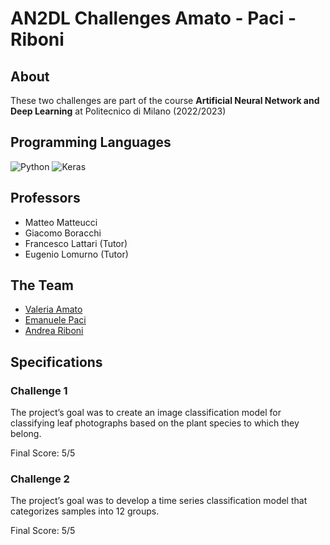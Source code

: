 # AN2DL Challenges Amato - Paci - Riboni

## About

These two challenges are part of the course **Artificial Neural Network and Deep Learning** at Politecnico di Milano (2022/2023)

## Programming Languages 

![Python](https://img.shields.io/badge/python-3670A0?style=for-the-badge&logo=python&logoColor=ffdd54) 
![Keras](https://img.shields.io/badge/Keras-%23D00000.svg?style=for-the-badge&logo=Keras&logoColor=white)

## Professors

* Matteo Matteucci
* Giacomo Boracchi
* Francesco Lattari (Tutor)
* Eugenio Lomurno (Tutor)

## The Team

* [Valeria Amato](https://github.com/ValeMTo)
* [Emanuele Paci](https://github.com/emanuelePaci)
* [Andrea Riboni](https://github.com/AndreaRiboni)

## Specifications

### Challenge 1
The project’s goal was to create an image classification model for classifying leaf photographs based on the plant species to which they belong.

Final Score: 5/5
### Challenge 2
The project’s goal was to develop a time series classification model that categorizes samples into 12 groups.

Final Score: 5/5
